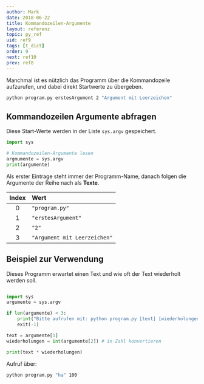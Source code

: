 ```yaml
---
author: Mark
date: 2018-06-22
title: Kommandozeilen-Argumente
layout: referenz
topic: py_ref
uid: ref9
tags: [t_dict]
order: 9
next: ref10
prev: ref8
---
```


Manchmal ist es nützlich das Programm über die Kommandozeile aufzurufen, und dabei direkt Startwerte zu übergeben.

```bash
python program.py erstesArgument 2 "Argument mit Leerzeichen"
```

## Kommandozeilen Argumente abfragen

Diese Start-Werte werden in der Liste `sys.argv` gespeichert.

```python
import sys

# Kommandozeilen-Argumente lesen
argmumente = sys.argv
print(argumente)

```

Als erster Eintrage steht immer der Programm-Name, danach folgen die Argumente der Reihe nach als **Texte**.

| Index | Wert                         |
| :---: | :--------------------------- |
| 0     | `"program.py"`                 |
| 1     | `"erstesArgument"`           |
| 2     | `"2"`                        |
| 3     | `"Argument mit Leerzeichen"` |

## Beispiel zur Verwendung

Dieses Programm erwartet einen Text und wie oft der Text wiederholt werden soll.

```python

import sys
argumente = sys.argv

if len(argumente) < 3:
    print("Bitte aufrufen mit: python program.py [text] [wiederholungen]")
    exit(-1)

text = argumente[1]
wiederholungen = int(argumente[2]) # in Zahl konvertieren

print(text * wiederholungen)
```

Aufruf über:

```bash
python program.py "ha" 100
```